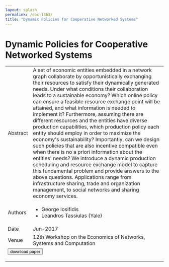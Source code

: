 ```yaml
---
layout: splash
permalink: /doc-1363/
title: "Dynamic Policies for Cooperative Networked Systems"
---
```


# Dynamic Policies for Cooperative Networked Systems

<table>
    <tbody>
    <tr>
        <td>Abstract</td>
        <td>A set of economic entities embedded in a network graph collaborate by opportunistically exchanging their resources to satisfy their dynamically generated needs. Under what conditions their collaboration leads to a sustainable economy? Which online policy can ensure a feasible resource exchange point will be attained, and what information is needed to implement it? Furthermore, assuming there are different resources and the entities have diverse production capabilities, which production policy each entity should employ in order to maximize the economy's sustainability? Importantly, can we design such policies that are also incentive compatible even when there is no a priori information about the entities' needs? We introduce a dynamic production scheduling and resource exchange model to capture this fundamental problem and provide answers to the above questions. Applications range from infrastructure sharing, trade and organization management, to social networks and sharing economy services.</td>
    </tr>
    <tr>
        <td>Authors</td>
        <td>
            <ul>
                <li>George Iosifidis</li>
                <li>Leandros Tassiulas (Yale)</li>
            </ul>
        </td>
    </tr>
    <tr>
        <td>Date</td>
        <td>Jun-2017</td>
    </tr>
    <tr>
        <td>Venue</td>
        <td>12th Workshop on the Economics of Networks, Systems and Computation</td>
    </tr>
        <tr>
            <td colspan="2">
                <form method="get" action="https://dais-ita.org/sites/default/files/1707.08002.pdf">
                    <button type="submit">download paper</button>
                </form>
            </td>
        </tr>
    </tbody>
</table>
